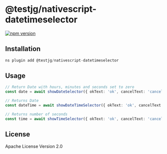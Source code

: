 # @testjg/nativescript-datetimeselector

[![npm version](https://badge.fury.io/js/@testjg%2Fnativescript-datetimeselector.svg)](https://badge.fury.io/js/@testjg%2Fnativescript-datetimeselector)

## Installation

```javascript
ns plugin add @testjg/nativescript-datetimeselector
```

## Usage

```typescript
// Return Date with hours, minutes and seconds set to zero
const date = await showDateSelector({ okText: 'ok', cancelText: 'cancel' });

// Returns Date
const dateTime = await showDateTimeSelector({ okText: 'ok', cancelText: 'cancel' });

// Returns number of seconds
const time = await showTimeSelector({ okText: 'ok', cancelText: 'cancel' });
```

## License

Apache License Version 2.0
